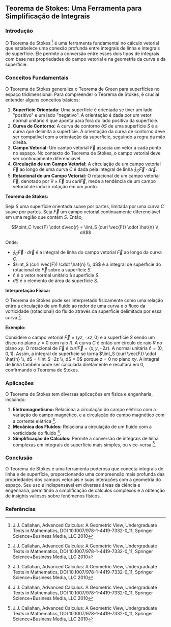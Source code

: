 ## Teorema de Stokes: Uma Ferramenta para Simplificação de Integrais

### Introdução
O Teorema de Stokes [^1] é uma ferramenta fundamental no cálculo vetorial que estabelece uma conexão profunda entre integrais de linha e integrais de superfície. Ele permite a conversão entre esses dois tipos de integrais com base nas propriedades do campo vetorial e na geometria da curva e da superfície.

### Conceitos Fundamentais

O Teorema de Stokes generaliza o Teorema de Green para superfícies no espaço tridimensional. Para compreender o Teorema de Stokes, é crucial entender alguns conceitos básicos:

1.  **Superfície Orientada:** Uma superfície é orientada se tiver um lado "positivo" e um lado "negativo". A orientação é dada por um vetor normal unitário $\hat{n}$ que aponta para fora do lado positivo da superfície.
2.  **Curva de Contorno:** A curva de contorno $\partial S$ de uma superfície $S$ é a curva que delimita a superfície. A orientação da curva de contorno deve ser compatível com a orientação da superfície, seguindo a regra da mão direita.
3.  **Campo Vetorial:** Um campo vetorial $\vec{F}$ associa um vetor a cada ponto no espaço. No contexto do Teorema de Stokes, o campo vetorial deve ser continuamente diferenciável.
4.  **Circulação de um Campo Vetorial:** A circulação de um campo vetorial $\vec{F}$ ao longo de uma curva $C$ é dada pela integral de linha $\oint_C \vec{F} \cdot d\vec{r}$.
5.  **Rotacional de um Campo Vetorial:** O rotacional de um campo vetorial $\vec{F}$, denotado por $\nabla \times \vec{F}$ ou $curl \vec{F}$, mede a tendência de um campo vetorial de induzir rotação em um ponto.

**Teorema de Stokes:**

Seja $S$ uma superfície orientada suave por partes, limitada por uma curva $C$ suave por partes. Seja $\vec{F}$ um campo vetorial continuamente diferenciável em uma região que contém $S$. Então,

$$\oint_C \vec{F} \cdot d\vec{r} = \iint_S (curl \vec{F}) \cdot \hat{n} \\, dS$$

Onde:
*   $\oint_C \vec{F} \cdot d\vec{r}$ é a integral de linha do campo vetorial $\vec{F}$ ao longo da curva $C$.
*   $\iint_S (curl \vec{F}) \cdot \hat{n} \\, dS$ é a integral de superfície do rotacional de $\vec{F}$ sobre a superfície $S$.
*   $\hat{n}$ é o vetor normal unitário à superfície $S$.
*   $dS$ é o elemento de área da superfície $S$.

**Interpretação Física:**

O Teorema de Stokes pode ser interpretado fisicamente como uma relação entre a circulação de um fluido ao redor de uma curva e o fluxo da vorticidade (rotacional) do fluido através da superfície delimitada por essa curva [^1].

**Exemplo:**

Considere o campo vetorial $\vec{F} = (yz, -xz, 0)$ e a superfície $S$ sendo um disco no plano $z=0$ com raio $R$. A curva $C$ é então um círculo de raio $R$ no plano $xy$. O rotacional de $\vec{F}$ é $curl \vec{F} = (x, y, -2z)$. A normal unitária $\hat{n} = (0, 0, 1)$. Assim, a integral de superfície se torna $\iint_S (curl \vec{F}) \cdot \hat{n} \\, dS = \iint_S -2z \\, dS = 0$ porque $z=0$ no plano $xy$. A integral de linha também pode ser calculada diretamente e resultará em 0, confirmando o Teorema de Stokes.

### Aplicações

O Teorema de Stokes tem diversas aplicações em física e engenharia, incluindo:

1.  **Eletromagnetismo:** Relaciona a circulação do campo elétrico com a variação do campo magnético, e a circulação do campo magnético com a corrente elétrica [^1].
2.  **Mecânica dos Fluidos:** Relaciona a circulação de um fluido com a vorticidade do fluido [^1].
3.  **Simplificação de Cálculos:** Permite a conversão de integrais de linha complexas em integrais de superfície mais simples, ou vice-versa [^1].

### Conclusão
O Teorema de Stokes é uma ferramenta poderosa que conecta integrais de linha e de superfície, proporcionando uma compreensão mais profunda das propriedades dos campos vetoriais e suas interações com a geometria do espaço. Seu uso é indispensável em diversas áreas da ciência e engenharia, permitindo a simplificação de cálculos complexos e a obtenção de insights valiosos sobre fenômenos físicos.

### Referências
[^1]: J.J. Callahan, Advanced Calculus: A Geometric View, Undergraduate Texts in Mathematics, DOI 10.1007/978-1-4419-7332-0_11, Springer Science+Business Media, LLC 2010
<!-- END -->